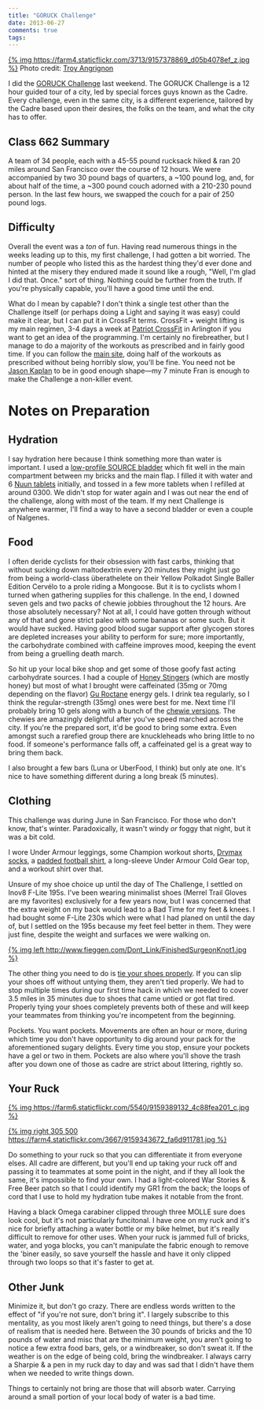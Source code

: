 ```yaml
---
title: "GORUCK Challenge"
date: 2013-06-27
comments: true
tags: 
---
```

[{% img https://farm4.staticflickr.com/3713/9157378869_d05b4078ef_z.jpg %}](https://www.flickr.com/photos/dinomite/9157378869/)
Photo credit: [Troy Angrignon](http://www.facebook.com/troyangrignon)

I did the [GORUCK Challenge](https://www.goruck.com/events/Challenge) last
weekend.  The GORUCK Challenge is a 12 hour guided tour of a city, led by
special forces guys known as the Cadre.  Every challenge, even in the same city,
is a different experience, tailored by the Cadre based upon their desires, the
folks on the team, and what the city has to offer.

## Class 662 Summary
A team of 34 people, each with a 45-55 pound rucksack hiked & ran 20 miles
around San Francisco over the course of 12 hours.  We were accompanied by two 30
pound bags of quarters, a ~100 pound log, and, for about half of the time,
a ~300 pound couch adorned with a 210-230 pound person. In the last few hours,
we swapped the couch for a pair of 250 pound logs.

## Difficulty
Overall the event was a *ton* of fun.  Having read numerous things in the weeks
leading up to this, my first challenge, I had gotten a bit worried.  The number
of people who listed this as the hardest thing they'd ever done and hinted
at the misery they endured made it sound like a rough, "Well, I'm glad I did
that. Once." sort of thing.  Nothing could be further from the truth.  If
you're physically capable, you'll have a good time until the end.

What do I mean by capable?  I don't think a single test other than the Challenge
itself (or perhaps doing a Light and saying it was easy) could make it clear,
but I can put it in CrossFit terms.  CrossFit + weight lifting is my main
regimen, 3-4 days a week at [Patriot CrossFit](http://www.patriotcrossfit.com/blog/)
in Arlington if you want to get an idea of the programming.  I'm certainly no
firebreather, but I manage to do a majority of the workouts as prescribed and
in fairly good time.  If you can follow the [main site](http://www.crossfit.com/),
doing half of the workouts as prescribed without being horribly slow, you'll be
fine.  You need not be [Jason Kaplan](http://www.youtube.com/watch?v=xJ27XzR3HJc)
to be in good enough shape—my 7 minute Fran is enough to make the Challenge a
non-killer event.

# Notes on Preparation

## Hydration
I say hydration here because I think something more than water is important.
I used a [low-profile SOURCE bladder](https://www.goruck.com/Gear/Details/low-profile-hydration-bladder)
which fit well in the main compartment between my bricks and the main flap.
I filled it with water and 6 [Nuun tablets](https://www.amazon.com/dp/B001QW1L72/ref=as_li_ss_til?tag=dinomitenet-20&camp=0&creative=0&linkCode=as4&creativeASIN=B001QW1L72&adid=16NHVNWNJT4379CHRA7K&)
initially, and tossed in a few more tablets when I refilled at around 0300.  We
didn't stop for water again and I was out near the end of the challenge, along
with most of the team.  If my next Challenge is anywhere warmer, I'll find a way
to have a second bladder or even a couple of Nalgenes.

## Food
I often deride cyclists for their obsession with fast carbs, thinking that
without sucking down maltodextrin every 20 minutes they might just go from being
a world-class überathelete on their Yellow Polkadot Single Baller Edition
Cervélo to a prole riding a Mongoose.  But it is to cyclists whom I turned when
gathering supplies for this challenge.  In the end, I downed seven gels and two
packs of chewie jobbies throughout the 12 hours.  Are those absolutely
necessary?  Not at all, I could have gotten through without any of that and
gone strict paleo with some bananas or some such.  But it would have sucked.
Having good blood sugar support after glycogen stores are depleted increases
your ability to perform for sure; more importantly, the carbohydrate combined
with caffeine improves mood, keeping the event from being a gruelling death
march.

So hit up your local bike shop and get some of those goofy fast acting
carbohydrate sources.  I had a couple of [Honey Stingers](https://www.amazon.com/dp/B0010TADUW/ref=as_li_ss_til?tag=dinomitenet-20&camp=0&creative=0&linkCode=as4&creativeASIN=B0010TADUW&adid=01XQGWDWXR3T3TSYGRMM&)
(which are mostly honey) but most of what I brought were caffeinated (35mg or
70mg depending on the flavor) [Gu Roctane](https://www.amazon.com/dp/B007I6NLFU/ref=as_li_ss_til?tag=dinomitenet-20&camp=0&creative=0&linkCode=as4&creativeASIN=B007I6NLFU&adid=0YDREPJX49416514ZN73&)
energy gels.  I drink tea regularly, so I think the regular-strength (35mg) ones
were best for me.  Next time I'll probably bring 10 gels along with a bunch of
the [chewie versions](https://www.amazon.com/dp/B0041HKO3G/ref=as_li_ss_til?tag=dinomitenet-20&camp=0&creative=0&linkCode=as4&creativeASIN=B0041HKO3G&adid=1KMX5P2VRMECJ8Q9Q0NJ&).
The chewies are amazingly delightful after you've speed marched across the city.
If you're the prepared sort, it'd be good to bring some extra.  Even amongst
such a rarefied group there are knuckleheads who bring little to no food.  If
someone's performance falls off, a caffeinated gel is a great way to bring them
back.

I also brought a few bars (Luna or UberFood, I think) but only ate one.  It's
nice to have something different during a long break (5 minutes).

## Clothing
This challenge was during June in San Francisco.  For those who don't know,
that's winter.  Paradoxically, it wasn't windy *or* foggy that night, but it was
a bit cold.

I wore Under Armour leggings, some Champion workout shorts, [Drymax socks](http://www.drymaxsocks.com/running_hyper_thin.php),
a [padded football shirt](https://www.amazon.com/dp/B00275Q8ZW/ref=as_li_ss_til?tag=dinomitenet-20&camp=0&creative=0&linkCode=as4&creativeASIN=B00275Q8ZW&adid=0JWP8VED4W44F2TK8VZ7&),
a long-sleeve Under Armour Cold Gear top, and a workout shirt over that.

Unsure of my shoe choice up until the day of The Challenge, I settled on Inov8
F-Lite 195s.  I've been wearing minimalist shoes (Merrel Trail Gloves are my
favorites) exclusively for a few years now, but I was concerned that the extra
weight on my back would lead to a Bad Time for my feet & knees.  I had bought
some F-Lite 230s which were what I had planed on until the day of, but I settled
on the 195s because my feet feel better in them.  They were just fine, despite
the weight and surfaces we were walking on.

[{% img left http://www.fieggen.com/Dont_Link/FinishedSurgeonKnot1.jpg %}](http://www.fieggen.com/shoelace/surgeonknot.htm)

The other thing you need to do is [tie your shoes properly](http://www.fieggen.com/shoelace/surgeonknot.htm).
If you can slip your shoes off without untying them, they aren't tied properly.
We had to stop multiple times during our first time hack in which we needed to
cover 3.5 miles in 35 minutes due to shoes that came untied or got flat tired.
Properly tying your shoes completely prevents both of these and will keep your
teammates from thinking you're incompetent from the beginning.

Pockets.  You want pockets.  Movements are often an hour or more, during which
time you don't have opportunity to dig around your pack for the aforementioned
sugary delights.  Every time you stop, ensure your pockets have a gel or two in
them.  Pockets are also where you'll shove the trash after you down one of those
as cadre are strict about littering, rightly so.

## Your Ruck

[{% img https://farm6.staticflickr.com/5540/9159389132_4c88fea201_c.jpg %}](https://www.flickr.com/photos/dinomite/9159389132/)

[{% img right 305 500 https://farm4.staticflickr.com/3667/9159343672_fa6d911781.jpg %}](https://www.flickr.com/photos/dinomite/9159343672/)

Do something to your ruck so that you can differentiate it from everyone elses.
All cadre are different, but you'll end up taking your ruck off and passing it
to teammates at some point in the night, and if they all look the same, it's
impossible to find your own.  I had a light-colored War Stories & Free Beer
patch so that I could identify my GR1 from the back; the loops of cord that I
use to hold my hydration tube makes it notable from the front.

Having a black Omega carabiner clipped through three MOLLE sure does look cool,
but it's not particularly funcitonal.  I have one on my ruck and it's nice for
briefly attaching a water bottle or my bike helmet, but it's really difficult
to remove for other uses.  When your ruck is jammed full of bricks, water, and
yoga blocks, you can't manipulate the fabric enough to remove the 'biner
easily, so save yourself the hassle and have it only clipped through two loops
so that it's faster to get at.


## Other Junk

Minimize it, but don't go crazy.  There are endless words written to the effect
of "if you're not sure, don't bring it".  I largely subscribe to this mentality,
as you most likely aren't going to need things, but there's a dose of realism
that is needed here.  Between the 30 pounds of bricks and the 10 pounds of
water and misc that are the minimum weight, you aren't going to notice a few
extra food bars, gels, or a windbreaker, so don't sweat it.  If the weather is
on the edge of being cold, bring the windbreaker.  I always carry a Sharpie &
a pen in my ruck day to day and was sad that I didn't have them when we needed
to write things down.

Things to certainly not bring are those that will absorb water.  Carrying around
a small portion of your local body of water is a bad time.
